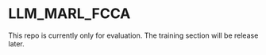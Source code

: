 # LLM_MARL_FCCA
This repo is currently only for evaluation.
The training section will be release later.

